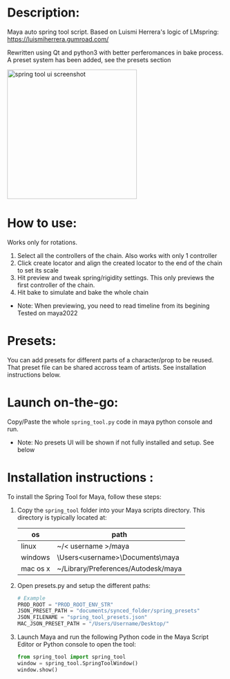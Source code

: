 # Description:
Maya auto spring tool script.
Based on Luismi Herrera's logic of LMspring:
https://luismiherrera.gumroad.com/

Rewritten using Qt and python3 with better perferomances in bake process.
A preset system has been added, see the presets section

<img src="https://garcia-nicolas.com/wp-content/uploads/2024/03/spring_tool_screenshot.png" alt="spring tool ui screenshot" width="300"/>

# How to use:
Works only for rotations.
1. Select all the controllers of the chain. Also works with only 1 controller
2. Click create locator and align the created locator
to the end of the chain to set its scale
3. Hit preview and tweak spring/rigidity settings. This only previews the
first controller of the chain.
4. Hit bake to simulate and bake the whole chain

- Note: When previewing, you need to read timeline from its begining
    Tested on maya2022

# Presets:
You can add presets for different parts of a character/prop to be reused.
That preset file can be shared accross team of artists. See installation
instructions below.

# Launch on-the-go:
Copy/Paste the whole `spring_tool.py` code in maya python console and run.
- Note: No presets UI will be shown if not fully installed and setup. See below

# Installation instructions :
To install the Spring Tool for Maya, follow these steps:

1. Copy the `spring_tool` folder into your Maya scripts directory. This directory is typically located at:

    | os       | path                                          |
    | ------   | ------                                        |
    | linux    | ~/< username >/maya                           |
    | windows  | \Users\<username>\Documents\maya              |
    | mac os x | ~<username>/Library/Preferences/Autodesk/maya |

2. Open presets.py and setup the different paths:

    ```python
    # Example
    PROD_ROOT = "PROD_ROOT_ENV_STR"
    JSON_PRESET_PATH = "documents/synced_folder/spring_presets"
    JSON_FILENAME = "spring_tool_presets.json"
    MAC_JSON_PRESET_PATH = "/Users/Username/Desktop/"
    ```

3. Launch Maya and run the following Python code in the Maya Script Editor or Python console to open the tool:
   ```python
   from spring_tool import spring_tool
   window = spring_tool.SpringToolWindow()
   window.show()
